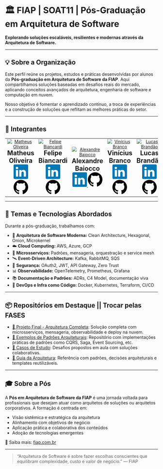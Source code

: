 # 🏛️ FIAP | SOAT11 | Pós-Graduação em Arquitetura de Software

**Explorando soluções escaláveis, resilientes e modernas através da Arquitetura de Software.**

---

## 💡 Sobre a Organização

Este perfil reúne os projetos, estudos e práticas desenvolvidas por alunos da **Pós-graduação em Arquitetura de Software da FIAP**. Aqui compartilhamos soluções baseadas em desafios reais do mercado, aplicando conceitos avançados de arquitetura, engenharia de software e computação em nuvem.

Nosso objetivo é fomentar o aprendizado contínuo, a troca de experiências e a construção de soluções que reflitam as melhores práticas do setor.

---

## 👥 Integrantes
<table>
    <tbody>
        <tr>
            <td align="center">
                <a href="https://www.linkedin.com/in/matheus-o-f-ribeiro" 
                    target="_blank" title="Linkedin Matheus">
                    <img src="https://avatars.githubusercontent.com/u/12617396?v=4" width="100px;"
                        alt="Matheus Oliveira" />
                </a>
                <br />
                <span style="font-weight: bold; font-size: 1.3rem">Matheus Oliveira</span>
                <br />
                <a href="https://www.linkedin.com/in/matheus-o-f-ribeiro" 
                target="_blank" title="Linkedin Matheus">
                    <img src="https://raw.githubusercontent.com/CLorant/readme-social-icons/main/medium/filled/linkedin.svg"
                        alt="Linkedin Matheus" />
                </a>
                <a href="https://github.com/matheusvp2" target="_blank" title="Github Matheus">
                    <img src="https://raw.githubusercontent.com/CLorant/readme-social-icons/main/medium/filled/github.svg"
                        alt="Github Matheus" />
                </a>
            </td>
            <td align="center">
                <a href="https://www.linkedin.com/in/felipe-b-b03ab611a/" 
                    target="_blank" title="Linkedin Felipe Biancardi">
                    <img src="https://avatars.githubusercontent.com/u/35345773?v=4" width="100px;"
                        alt="Felipe Biancardi" />
                </a>
                <br />
                <span style="font-weight: bold; font-size: 1.3rem">Felipe Biancardi</span>
                <br />
                <a href="https://www.linkedin.com/in/felipe-b-b03ab611a/" 
                target="_blank" title="Linkedin Felipe Biancardi">
                    <img src="https://raw.githubusercontent.com/CLorant/readme-social-icons/main/medium/filled/linkedin.svg" alt="Linkedin Felipe Biancardi" />
                </a>
                <a href="https://github.com/FelipeBiancardi" target="_blank" title="Github Felipe Biancardi">
                    <img src="https://raw.githubusercontent.com/CLorant/readme-social-icons/main/medium/filled/github.svg" alt="Github Felipe Biancardi" />
                </a>
            </td>
            <td align="center">
                <a href="https://www.linkedin.com/in/alexandre-baiocco-432b261aa/" 
                    target="_blank" title="Linkedin Alexandre Baiocco">
                    <img src="https://avatars.githubusercontent.com/u/153855387?v=4" width="100px;"
                        alt="Alexandre Baiocco" />
                </a>
                <br />
                <span style="font-weight: bold; font-size: 1.3rem">Alexandre Baiocco</span>
                <br />
                <a href="https://www.linkedin.com/in/alexandre-baiocco-432b261aa/" 
                target="_blank" title="Linkedin Alexandre Baiocco">
                    <img src="https://raw.githubusercontent.com/CLorant/readme-social-icons/main/medium/filled/linkedin.svg"
                        alt="Linkedin Alexandre Baiocco" />
                </a>
                <a href="https://github.com/Baiokis" target="_blank" title="Github Alexandre Baiocco">
                    <img src="https://raw.githubusercontent.com/CLorant/readme-social-icons/main/medium/filled/github.svg"
                        alt="Github Alexandre Baiocco" />
                </a>
            </td>
            <td align="center">
                <a href="https://www.linkedin.com/in/viniciussbranco/" 
                    target="_blank" title="Linkedin Vinícius Branco">
                    <img src="https://avatars.githubusercontent.com/u/206149279?v=4" width="100px;"
                        alt="Vinícius Branco" />
                </a>
                <br />
                <span style="font-weight: bold; font-size: 1.3rem">Vinícius Branco</span>
                <br />
                <a href="https://www.linkedin.com/in/viniciussbranco/" 
                target="_blank" title="Linkedin Vinícius Branco">
                    <img src="https://raw.githubusercontent.com/CLorant/readme-social-icons/main/medium/filled/linkedin.svg"
                        alt="Linkedin Vinícius Branco" />
                </a>
                <a href="https://github.com/vinibrancodev" target="_blank" title="Github Vinícius Branco">
                    <img src="https://raw.githubusercontent.com/CLorant/readme-social-icons/main/medium/filled/github.svg"
                        alt="Github Vinícius Branco" />
                </a>
            </td>
            <td align="center">
                <a href="https://www.linkedin.com/in/lucasabrand%C3%A3o/" 
                    target="_blank" title="Linkedin Lucas Brandão">
                    <img src="https://media.licdn.com/dms/image/v2/D4D03AQGTd8MMcjcUFQ/profile-displayphoto-shrink_800_800/profile-displayphoto-shrink_800_800/0/1719447869889?e=1749686400&v=beta&t=dKoQkDZk-zw6iTBYBhHX2jRwgekFDfEJH6YN5e8NzEI" width="100px;"
                        alt="Lucas Brandão" />
                </a>
                <br />
                <span style="font-weight: bold; font-size: 1.3rem">Lucas Brandão</span>
                <br />
                <a href="https://www.linkedin.com/in/lucasabrand%C3%A3o/" 
                target="_blank" title="Linkedin Lucas Brandão">
                    <img src="https://raw.githubusercontent.com/CLorant/readme-social-icons/main/medium/filled/linkedin.svg"
                        alt="Linkedin Lucas Brandão" />
                </a>
                <a href="https://github.com/vinibrancodev" target="_blank" title="Github Lucas Brandão">
                    <img src="https://raw.githubusercontent.com/CLorant/readme-social-icons/main/medium/filled/github.svg"
                        alt="Github Lucas Brandão" />
                </a>
            </td>
        </tr>
    </tbody>
</table>

---

## 🧭 Temas e Tecnologias Abordados

Durante a pós-graduação, trabalhamos com:

- 🧱 **Arquitetura de Software Moderna:** Clean Architecture, Hexagonal, Onion, Microkernel  
- ☁️ **Cloud Computing:** AWS, Azure, GCP  
- 🧩 **Microsserviços:** Padrões, mensageria, orquestração e service mesh  
- 🛰️ **Event-Driven Architecture:** Kafka, RabbitMQ, SQS  
- 🔐 **Segurança:** OAuth2, JWT, API Gateway, Zero Trust  
- 📊 **Observabilidade:** OpenTelemetry, Prometheus, Grafana  
- 📚 **Documentação e Padrões:** ADRs, C4 Model, documentação viva  
- 🔧 **DevOps e Infra como Código:** Docker, Kubernetes, Terraform, CI/CD  

---

## 📦 Repositórios em Destaque || Trocar pelas FASES

- [📁 Projeto Final - Arquitetura Completa](https://github.com/SEU_ORG/projeto-final): Solução completa com microsserviços, mensageria, observabilidade e deploy na nuvem.  
- [📐 Exemplos de Padrões Arquiteturais](https://github.com/SEU_ORG/padroes-arquiteturais): Repositório com implementações práticas de padrões como CQRS, Saga, Event Sourcing, etc.  
- [📘 Casos de Estudo](https://github.com/SEU_ORG/casos-de-estudo): Desafios propostos em aula com soluções colaborativas.  
- [🧭 Guia da Arquitetura](https://github.com/SEU_ORG/guia): Referência com padrões, decisões arquiteturais e templates reutilizáveis.

---

## 🎓 Sobre a Pós

A **Pós em Arquitetura de Software da FIAP** é uma jornada voltada para profissionais que desejam atuar como arquitetos de soluções ou arquitetos corporativos. A formação é centrada em:

- Visão sistêmica e estratégica da arquitetura
- Alinhamento com objetivos de negócio
- Aplicação prática e colaborativa dos conteúdos
- Adoção de tecnologias emergentes

📘 Saiba mais: [fiap.com.br](https://www.fiap.com.br)

---

> “Arquitetura de Software é sobre fazer escolhas conscientes que equilibram complexidade, custo e valor de negócio.” — FIAP
